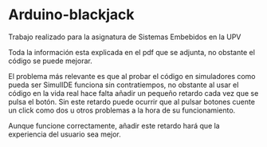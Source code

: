 # Arduino-blackjack
Trabajo realizado para la asignatura de Sistemas Embebidos en la UPV

Toda la información esta explicada en el pdf que se adjunta, no obstante el código se puede mejorar.

El problema más relevante es que al probar el código en simuladores como pueda ser SimulIDE funciona sin contratiempos, no obstante al usar el código en la vida real hace falta añadir un pequeño retardo cada vez que se pulsa el botón. Sin este retardo puede ocurrir que al pulsar botones cuente un click como dos u otros problemas a la hora de su funcionamiento. 

Aunque funcione correctamente, añadir este retardo hará que la experiencia del usuario sea mejor.
